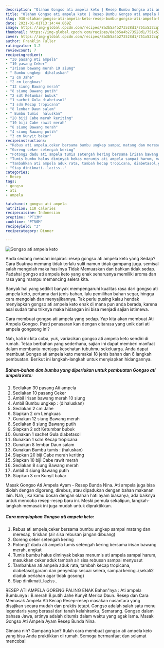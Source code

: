 ```yaml
---
description: "Olahan Gongso ati ampela keto | Resep Bumbu Gongso ati ampela keto Yang Bisa Manjain Lidah"
title: "Olahan Gongso ati ampela keto | Resep Bumbu Gongso ati ampela keto Yang Bisa Manjain Lidah"
slug: 930-olahan-gongso-ati-ampela-keto-resep-bumbu-gongso-ati-ampela-keto-yang-bisa-manjain-lidah
date: 2021-01-01T13:14:44.869Z
image: https://img-global.cpcdn.com/recipes/8a3b5a4b273528d1/751x532cq70/gongso-ati-ampela-keto-foto-resep-utama.jpg
thumbnail: https://img-global.cpcdn.com/recipes/8a3b5a4b273528d1/751x532cq70/gongso-ati-ampela-keto-foto-resep-utama.jpg
cover: https://img-global.cpcdn.com/recipes/8a3b5a4b273528d1/751x532cq70/gongso-ati-ampela-keto-foto-resep-utama.jpg
author: Franklin Fuller
ratingvalue: 3.2
reviewcount: 7
recipeingredient:
- "30 pasang Ati ampela"
- "10 pasang Ceker"
- "Irisan bawang merah 10 siung"
- " Bumbu ungkep  dihaluskan"
- "2 cm Jahe"
- "2 cm Lengkuas"
- "12 siung Bawang merah"
- "8 siung Bawang putih"
- "2 sdt Ketumbar bubuk"
- "1 sachet Gula diabetasol"
- "1 sdm Kecap tropicana"
- "8 lembar Daun salam"
- " Bumbu tumis  haluskan"
- "20 biji Cabe merah keriting"
- "10 biji Cabe rawit merah"
- "8 siung Bawang merah"
- "4 siung Bawang putih"
- "3 cm Kunyit bakar"
recipeinstructions:
- "Rebus ati ampela,ceker bersama bumbu ungkep sampai matang dan meresap, tiriskan (air sisa rebusan jangan dibuang)"
- "Goreng ceker setengah kering"
- "Potong2 dadu ati ampela tumis setengah kering bersama irisan bawang merah, angkat"
- "Tumis bumbu halus diminyak bekas menumis ati ampela sampai harum, masukkan ceker aduk tambah air sisa rebusan sampai menyusut"
- "Tambahkan ati ampela aduk rata, tambah kecap tropicana, diabetasol,garam dan penyedap sesuai selera, sampai kering..(sekali2 diaduk perlahan agar tidak gosong)"
- "Siap dinikmati..laziss.."
categories:
- Resep
tags:
- gongso
- ati
- ampela

katakunci: gongso ati ampela 
nutrition: 110 calories
recipecuisine: Indonesian
preptime: "PT13M"
cooktime: "PT50M"
recipeyield: "3"
recipecategory: Dinner

---
```



![Gongso ati ampela keto](https://img-global.cpcdn.com/recipes/8a3b5a4b273528d1/751x532cq70/gongso-ati-ampela-keto-foto-resep-utama.jpg)

Anda sedang mencari inspirasi resep gongso ati ampela keto yang Sedap? Cara Buatnya memang tidak terlalu sulit namun tidak gampang juga. semisal salah mengolah maka hasilnya Tidak Memuaskan dan bahkan tidak sedap. Padahal gongso ati ampela keto yang enak seharusnya memiliki aroma dan rasa yang mampu memancing selera kita.

Banyak hal yang sedikit banyak mempengaruhi kualitas rasa dari gongso ati ampela keto, pertama dari jenis bahan, lalu pemilihan bahan segar, hingga cara mengolah dan menyajikannya. Tak perlu pusing kalau hendak menyiapkan gongso ati ampela keto enak di mana pun anda berada, karena asal sudah tahu triknya maka hidangan ini bisa menjadi sajian istimewa.

Cara membuat gongso ati ampela yang sedap. Yap kita akan membuat Ati Ampela Gongso. Pasti penasaran kan dengan citarasa yang unik dari ati ampela gongsong ini?


Nah, kali ini kita coba, yuk, variasikan gongso ati ampela keto sendiri di rumah. Tetap berbahan yang sederhana, sajian ini dapat memberi manfaat dalam membantu menjaga kesehatan tubuhmu sekeluarga. Anda dapat membuat Gongso ati ampela keto memakai 18 jenis bahan dan 6 langkah pembuatan. Berikut ini langkah-langkah untuk menyiapkan hidangannya.

<!--inarticleads1-->

##### Bahan-bahan dan bumbu yang diperlukan untuk pembuatan Gongso ati ampela keto:

1. Sediakan 30 pasang Ati ampela
1. Sediakan 10 pasang Ceker
1. Ambil Irisan bawang merah 10 siung
1. Ambil  Bumbu ungkep : (dihaluskan)
1. Sediakan 2 cm Jahe
1. Siapkan 2 cm Lengkuas
1. Gunakan 12 siung Bawang merah
1. Sediakan 8 siung Bawang putih
1. Siapkan 2 sdt Ketumbar bubuk
1. Gunakan 1 sachet Gula diabetasol
1. Gunakan 1 sdm Kecap tropicana
1. Gunakan 8 lembar Daun salam
1. Gunakan  Bumbu tumis : (haluskan)
1. Siapkan 20 biji Cabe merah keriting
1. Siapkan 10 biji Cabe rawit merah
1. Sediakan 8 siung Bawang merah
1. Ambil 4 siung Bawang putih
1. Siapkan 3 cm Kunyit bakar


Masak Gongso Ati Ampela Ayam - Resep Bunda Nina. Ati ampela juga bisa diolah dengan digoreng, direbus, atau dipadukan dengan bahan makanan lain. Nah, jika kamu bosan dengan olahan hati ayam biasanya, ada baiknya untuk mencoba resep-resep baru ini. Meski pemula sekalipun, langkah-langkah memasak ini juga mudah untuk dipraktikkan. 

<!--inarticleads2-->

##### Cara menyiapkan Gongso ati ampela keto:

1. Rebus ati ampela,ceker bersama bumbu ungkep sampai matang dan meresap, tiriskan (air sisa rebusan jangan dibuang)
1. Goreng ceker setengah kering
1. Potong2 dadu ati ampela tumis setengah kering bersama irisan bawang merah, angkat
1. Tumis bumbu halus diminyak bekas menumis ati ampela sampai harum, masukkan ceker aduk tambah air sisa rebusan sampai menyusut
1. Tambahkan ati ampela aduk rata, tambah kecap tropicana, diabetasol,garam dan penyedap sesuai selera, sampai kering..(sekali2 diaduk perlahan agar tidak gosong)
1. Siap dinikmati..laziss..


RESEP ATI AMPELA GORENG PALING ENAK Bahan&#34;nya : Ati ampela Bumbunya : B.merah B.putih Jahe Kunyit Merica Daun. Resep dan Cara Memasak Ampela Ati Kecap Resep-resep masakan nusantara yang disajikan secara mudah dan praktis tetapi. Gongso adalah salah satu menu legendaris yang berasal dari tanah kelahiranku, Semarang. Gongso dalam bahasa Jawa, artinya adalah ditumis dalam waktu yang agak lama. Masak Gongso Ati Ampela Ayam Resep Bunda Nina. 

Gimana nih? Gampang kan? Itulah cara membuat gongso ati ampela keto yang bisa Anda praktikkan di rumah. Semoga bermanfaat dan selamat mencoba!
